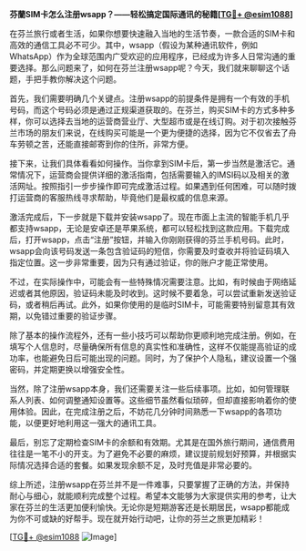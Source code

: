 **芬蘭SIM卡怎么注册wsapp？——轻松搞定国际通讯的秘籍[[TG💪+ @esim1088](https://t.me/s/esim1088)]**

在芬兰旅行或者生活，如果你想要快速融入当地的生活节奏，一款合适的SIM卡和高效的通信工具必不可少。其中，wsapp（假设为某种通讯软件，例如WhatsApp）作为全球范围内广受欢迎的应用程序，已经成为许多人日常沟通的重要选择。那么问题来了，如何在芬兰注册wsapp呢？今天，我们就来聊聊这个话题，手把手教你解决这个问题。

首先，我们需要明确几个关键点。注册wsapp的前提条件是拥有一个有效的手机号码，而这个号码必须是通过正规渠道获取的。在芬兰，购买SIM卡的方式多种多样，你可以选择去当地的运营商营业厅、大型超市或是在线订购。对于初次接触芬兰市场的朋友们来说，在线购买可能是一个更为便捷的选择，因为它不仅省去了舟车劳顿之苦，还能直接邮寄到你的住所，非常方便。

接下来，让我们具体看看如何操作。当你拿到SIM卡后，第一步当然是激活它。通常情况下，运营商会提供详细的激活指南，包括需要输入的IMSI码以及相关的激活网址。按照指引一步步操作即可完成激活过程。如果遇到任何困难，可以随时拨打运营商的客服热线寻求帮助，毕竟他们是最权威的信息来源。

激活完成后，下一步就是下载并安装wsapp了。现在市面上主流的智能手机几乎都支持wsapp，无论是安卓还是苹果系统，都可以轻松找到这款应用。下载完成后，打开wsapp，点击“注册”按钮，并输入你刚刚获得的芬兰手机号码。此时，wsapp会向该号码发送一条包含验证码的短信，你需要及时查收并将验证码填入指定位置。这一步非常重要，因为只有通过验证，你的账户才能正常使用。

不过，在实际操作中，可能会有一些特殊情况需要注意。比如，有时候由于网络延迟或者其他原因，验证码未能及时收到。这时候不要着急，可以尝试重新发送验证码，或者稍后再试。此外，如果你使用的是临时SIM卡，可能需要特别留意其有效期，以免错过重要的验证步骤。

除了基本的操作流程外，还有一些小技巧可以帮助你更顺利地完成注册。例如，在填写个人信息时，尽量确保所有信息的真实性和准确性，这样不仅能提高验证的成功率，也能避免日后可能出现的问题。同时，为了保护个人隐私，建议设置一个强密码，并定期更换以增强安全性。

当然，除了注册wsapp本身，我们还需要关注一些后续事项。比如，如何管理联系人列表、如何调整通知设置等。这些细节虽然看似琐碎，但却直接影响着你的使用体验。因此，在完成注册之后，不妨花几分钟时间熟悉一下wsapp的各项功能，以便更好地利用这一强大的通讯工具。

最后，别忘了定期检查SIM卡的余额和有效期。尤其是在国外旅行期间，通信费用往往是一笔不小的开支。为了避免不必要的麻烦，建议提前规划好预算，并根据实际情况选择合适的套餐。如果发现余额不足，及时充值是非常必要的。

综上所述，注册wsapp在芬兰并不是一件难事，只要掌握了正确的方法，并保持耐心与细心，就能顺利完成整个过程。希望本文能够为大家提供实用的参考，让大家在芬兰的生活更加便利愉快。无论你是短期游客还是长期居民，wsapp都能成为你不可或缺的好帮手。现在就开始行动吧，让你的芬兰之旅更加精彩！

[[TG💪+ @esim1088](https://t.me/s/esim1088) ![Image](https://i.postimg.cc/4NQfJmqS/Snipaste-2025-05-13-00-14-12.png)]